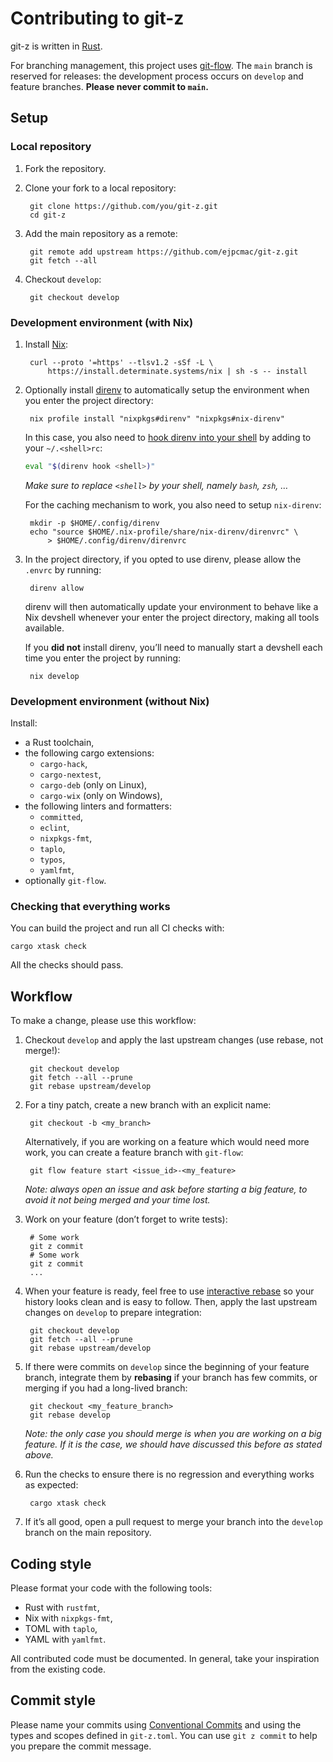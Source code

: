# Contributing to git-z

git-z is written in [Rust](https://www.rust-lang.org/).

For branching management, this project uses
[git-flow](https://github.com/petervanderdoes/gitflow-avh). The `main` branch is
reserved for releases: the development process occurs on `develop` and feature
branches. **Please never commit to `main`.**

## Setup

### Local repository

1. Fork the repository.

2. Clone your fork to a local repository:

        git clone https://github.com/you/git-z.git
        cd git-z

3. Add the main repository as a remote:

        git remote add upstream https://github.com/ejpcmac/git-z.git
        git fetch --all

4. Checkout `develop`:

        git checkout develop

### Development environment (with Nix)

1. Install [Nix](https://zero-to-nix.com/start/install):

        curl --proto '=https' --tlsv1.2 -sSf -L \
            https://install.determinate.systems/nix | sh -s -- install

2. Optionally install [direnv](https://github.com/direnv/direnv) to
    automatically setup the environment when you enter the project directory:

        nix profile install "nixpkgs#direnv" "nixpkgs#nix-direnv"

    In this case, you also need to [hook direnv into your
    shell](https://direnv.net/docs/hook.html) by adding to your `~/.<shell>rc`:

    ```sh
    eval "$(direnv hook <shell>)"
    ```

    *Make sure to replace `<shell>` by your shell, namely `bash`, `zsh`, …*

    For the caching mechanism to work, you also need to setup `nix-direnv`:

        mkdir -p $HOME/.config/direnv
        echo "source $HOME/.nix-profile/share/nix-direnv/direnvrc" \
            > $HOME/.config/direnv/direnvrc

3. In the project directory, if you opted to use direnv, please allow the
    `.envrc` by running:

        direnv allow

    direnv will then automatically update your environment to behave like a Nix
    devshell whenever your enter the project directory, making all tools
    available.

    If you **did not** install direnv, you’ll need to manually start a devshell
    each time you enter the project by running:

        nix develop

### Development environment (without Nix)

Install:

* a Rust toolchain,
* the following cargo extensions:
    * `cargo-hack`,
    * `cargo-nextest`,
    * `cargo-deb` (only on Linux),
    * `cargo-wix` (only on Windows),
* the following linters and formatters:
    * `committed`,
    * `eclint`,
    * `nixpkgs-fmt`,
    * `taplo`,
    * `typos`,
    * `yamlfmt`,
* optionally `git-flow`.

### Checking that everything works

You can build the project and run all CI checks with:

    cargo xtask check

All the checks should pass.

## Workflow

To make a change, please use this workflow:

1. Checkout `develop` and apply the last upstream changes (use rebase, not
    merge!):

        git checkout develop
        git fetch --all --prune
        git rebase upstream/develop

2. For a tiny patch, create a new branch with an explicit name:

        git checkout -b <my_branch>

    Alternatively, if you are working on a feature which would need more work,
    you can create a feature branch with `git-flow`:

        git flow feature start <issue_id>-<my_feature>

    *Note: always open an issue and ask before starting a big feature, to avoid
    it not being merged and your time lost.*

3. Work on your feature (don’t forget to write tests):

        # Some work
        git z commit
        # Some work
        git z commit
        ...

4. When your feature is ready, feel free to use
    [interactive rebase](https://help.github.com/articles/about-git-rebase/) so
    your history looks clean and is easy to follow. Then, apply the last
    upstream changes on `develop` to prepare integration:

        git checkout develop
        git fetch --all --prune
        git rebase upstream/develop

5. If there were commits on `develop` since the beginning of your feature
    branch, integrate them by **rebasing** if your branch has few commits, or
    merging if you had a long-lived branch:

        git checkout <my_feature_branch>
        git rebase develop

    *Note: the only case you should merge is when you are working on a big
    feature. If it is the case, we should have discussed this before as stated
    above.*

6. Run the checks to ensure there is no regression and everything works as
    expected:

        cargo xtask check

7. If it’s all good, open a pull request to merge your branch into the `develop`
    branch on the main repository.

## Coding style

Please format your code with the following tools:

* Rust with `rustfmt`,
* Nix with `nixpkgs-fmt`,
* TOML with `taplo`,
* YAML with `yamlfmt`.

All contributed code must be documented. In general, take your inspiration from
the existing code.

## Commit style

Please name your commits using [Conventional
Commits](https://www.conventionalcommits.org/en/v1.0.0/) and using the types and
scopes defined in `git-z.toml`. You can use `git z commit` to help you prepare
the commit message.
